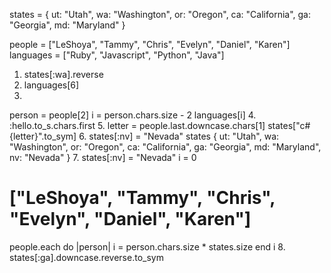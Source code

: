 states = {
  ut: "Utah",
  wa: "Washington",
  or: "Oregon",
  ca: "California",
  ga: "Georgia",
  md: "Maryland"
}

people = ["LeShoya", "Tammy", "Chris", "Evelyn", "Daniel", "Karen"]
languages = ["Ruby", "Javascript", "Python", "Java"]

1. states[:wa].reverse
2. languages[6]
3.
  person = people[2]
  i = person.chars.size - 2
  languages[i]
4. :hello.to_s.chars.first
5.
  letter = people.last.downcase.chars[1]
  states["c#{letter}".to_sym]
6.
  states[:nv] = "Nevada"
  states
  {
    ut: "Utah",
    wa: "Washington",
    or: "Oregon",
    ca: "California",
    ga: "Georgia",
    md: "Maryland",
    nv: "Nevada"
  }
7.
  states[:nv] = "Nevada"
  i = 0
  # ["LeShoya", "Tammy", "Chris", "Evelyn", "Daniel", "Karen"]
  people.each do |person|
    i = person.chars.size * states.size
  end
  i
8. states[:ga].downcase.reverse.to_sym

